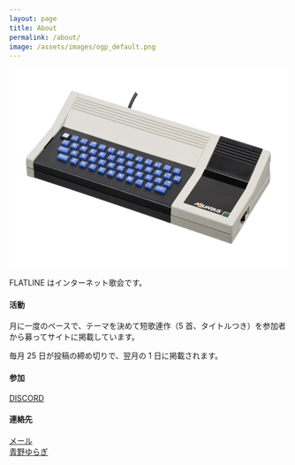 ```yaml
---
layout: page
title: About
permalink: /about/
image: /assets/images/ogp_default.png
---
```


<img src="/assets/images/ogp_default.png" alt="Mattel-Aquarius-Computer-FL" width="640" height="361">

FLATLINE はインターネット歌会です。

#### 活動

月に一度のペースで、テーマを決めて短歌連作（5 首、タイトルつき）を参加者から募ってサイトに掲載しています。

毎月 25 日が投稿の締め切りで、翌月の 1 日に掲載されます。

#### 参加

<i class="fa-brands fa-discord"></i> [DISCORD](https://discord.gg/WyV2XHN6z2)

#### 連絡先

<i class="fa-regular fa-envelope"></i> [メール]({{site.baseurl}}/contact/)  
<i class="fa-brands fa-twitter"></i> [青野ゆらぎ](https://x.com/aonoyuragi)

